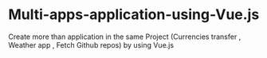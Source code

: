 # Multi-apps-application-using-Vue.js
Create more than application in the same Project (Currencies transfer , Weather app , Fetch Github repos) by using Vue.js 
